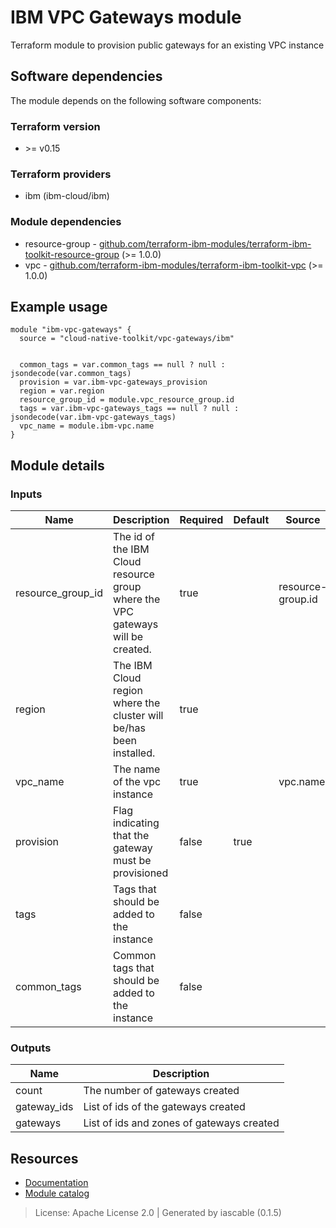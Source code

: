 # IBM VPC Gateways module

Terraform module to provision public gateways for an existing VPC instance


## Software dependencies

The module depends on the following software components:

### Terraform version

- \>= v0.15

### Terraform providers


- ibm (ibm-cloud/ibm)

### Module dependencies


- resource-group - [github.com/terraform-ibm-modules/terraform-ibm-toolkit-resource-group](https://github.com/terraform-ibm-modules/terraform-ibm-toolkit-resource-group) (>= 1.0.0)
- vpc - [github.com/terraform-ibm-modules/terraform-ibm-toolkit-vpc](https://github.com/terraform-ibm-modules/terraform-ibm-toolkit-vpc) (>= 1.0.0)

## Example usage

```hcl
module "ibm-vpc-gateways" {
  source = "cloud-native-toolkit/vpc-gateways/ibm"


  common_tags = var.common_tags == null ? null : jsondecode(var.common_tags)
  provision = var.ibm-vpc-gateways_provision
  region = var.region
  resource_group_id = module.vpc_resource_group.id
  tags = var.ibm-vpc-gateways_tags == null ? null : jsondecode(var.ibm-vpc-gateways_tags)
  vpc_name = module.ibm-vpc.name
}

```

## Module details

### Inputs

| Name | Description | Required | Default | Source |
|------|-------------|---------|----------|--------|
| resource_group_id | The id of the IBM Cloud resource group where the VPC gateways will be created. | true |  | resource-group.id |
| region | The IBM Cloud region where the cluster will be/has been installed. | true |  |  |
| vpc_name | The name of the vpc instance | true |  | vpc.name |
| provision | Flag indicating that the gateway must be provisioned | false | true |  |
| tags | Tags that should be added to the instance | false |  |  |
| common_tags | Common tags that should be added to the instance | false |  |  |

### Outputs

| Name | Description |
|------|-------------|
| count | The number of gateways created |
| gateway_ids | List of ids of the gateways created |
| gateways | List of ids and zones of gateways created |

## Resources

- [Documentation](https://operate.cloudnativetoolkit.dev)
- [Module catalog](https://modules.cloudnativetoolkit.dev)

> License: Apache License 2.0 | Generated by iascable (0.1.5)
